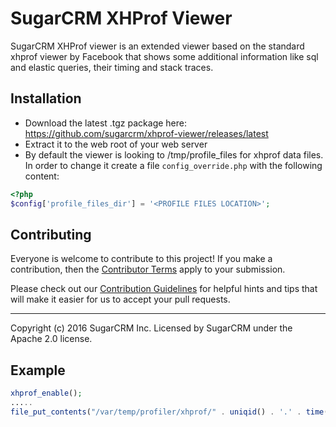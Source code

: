 # SugarCRM XHProf Viewer

SugarCRM XHProf viewer is an extended viewer based on the standard xhprof viewer by Facebook
that shows some additional information like sql and elastic queries, their timing and stack traces.

## Installation
* Download the latest .tgz package here: https://github.com/sugarcrm/xhprof-viewer/releases/latest
* Extract it to the web root of your web server
* By default the viewer is looking to /tmp/profile_files for xhprof data files. In order to change it create
a file `config_override.php` with the following content:
```php
<?php
$config['profile_files_dir'] = '<PROFILE FILES LOCATION>';
```

## Contributing
Everyone is welcome to contribute to this project! If you make a contribution, then the [Contributor Terms](CONTRIBUTOR_TERMS.pdf) apply to your submission.

Please check out our [Contribution Guidelines](CONTRIBUTING.md) for helpful hints and tips that will make it easier for us to accept your pull requests.

-----
Copyright (c) 2016 SugarCRM Inc. Licensed by SugarCRM under the Apache 2.0 license.

## Example
```php
xhprof_enable();
.....
file_put_contents("/var/temp/profiler/xhprof/" . uniqid() . '.' . time() . "-1-service_name.xhprof", serialize(xhprof_disable()))
```
